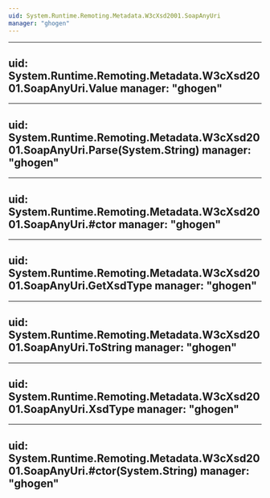 ```yaml
---
uid: System.Runtime.Remoting.Metadata.W3cXsd2001.SoapAnyUri
manager: "ghogen"
---
```


---
uid: System.Runtime.Remoting.Metadata.W3cXsd2001.SoapAnyUri.Value
manager: "ghogen"
---

---
uid: System.Runtime.Remoting.Metadata.W3cXsd2001.SoapAnyUri.Parse(System.String)
manager: "ghogen"
---

---
uid: System.Runtime.Remoting.Metadata.W3cXsd2001.SoapAnyUri.#ctor
manager: "ghogen"
---

---
uid: System.Runtime.Remoting.Metadata.W3cXsd2001.SoapAnyUri.GetXsdType
manager: "ghogen"
---

---
uid: System.Runtime.Remoting.Metadata.W3cXsd2001.SoapAnyUri.ToString
manager: "ghogen"
---

---
uid: System.Runtime.Remoting.Metadata.W3cXsd2001.SoapAnyUri.XsdType
manager: "ghogen"
---

---
uid: System.Runtime.Remoting.Metadata.W3cXsd2001.SoapAnyUri.#ctor(System.String)
manager: "ghogen"
---
